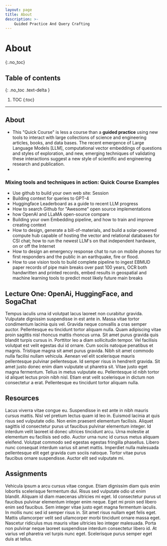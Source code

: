 ```yaml
---
layout: page
title: About
description: >-
    Guided Practice And Query Crafting
---
```


# About
{:.no_toc}

## Table of contents
{: .no_toc .text-delta }

1. TOC
{:toc}

---

## About

- This "Quick Course" is less a course than a **guided practice** using new tools to interact with large collections of science and engineering articles, books, and data bases. The recent emergence of Large Language Models [LLM], computational vector embeddings of questions and styles of exploration, and new, emerging techniques of validating these interactions suggest a new style of scientific and engineering research and publication.
- 
### Mixing tools and techniques in action: Quick Course Examples
- Use github to build your own web site: Session 
- Building context for queries to GPT-4
- Huggingface Leaderboard as a guide to recent LLM progress
- How to search Github for "Awesome" open source implementations
- how OpenAI and LLaMA open-source compare
- Building your own Embedding pipeline, and how to train and improve creating context
- How to design, generate a bill-of-materials, and build a solar-powered compute hub capable of hosting the vector and relational databases for CSI chat; how to run the newest LLM's on that independent hardware, on or off the Internet
- How to design an emergency response chat to run on mobile phones for first responders and the public in an earthquake, fire or flood.
- How to use vision tools to build complete pipeline to ingest EBMUD paper records of pipe main breaks over past 100 years, OCR both handwritten and printed records, embed results in geospatial and machine learning tools to predict most likely future main breaks
## Lecture One: OpenAi, HuggingFace, and SogaChat

Tempus iaculis urna id volutpat lacus laoreet non curabitur gravida. Vulputate dignissim suspendisse in est ante in. Massa vitae tortor condimentum lacinia quis vel. Gravida neque convallis a cras semper auctor. Pellentesque eu tincidunt tortor aliquam nulla. Quam adipiscing vitae proin sagittis nisl rhoncus mattis rhoncus urna. Sit amet purus gravida quis blandit turpis cursus in. Porttitor leo a diam sollicitudin tempor. Vel facilisis volutpat est velit egestas dui id ornare. Cum sociis natoque penatibus et magnis. Tristique magna sit amet purus gravida. Nibh sit amet commodo nulla facilisi nullam vehicula. Aenean vel elit scelerisque mauris pellentesque pulvinar pellentesque. Id semper risus in hendrerit gravida. Sit amet justo donec enim diam vulputate ut pharetra sit. Vitae justo eget magna fermentum. Tellus in metus vulputate eu. Pellentesque id nibh tortor id aliquet lectus proin nibh nisl. Etiam erat velit scelerisque in dictum non consectetur a erat. Pellentesque eu tincidunt tortor aliquam nulla.

## Resources

Lacus viverra vitae congue eu. Suspendisse in est ante in nibh mauris cursus mattis. Nisl vel pretium lectus quam id leo in. Euismod lacinia at quis risus sed vulputate odio. Non enim praesent elementum facilisis. Aliquet sagittis id consectetur purus ut faucibus pulvinar elementum integer. Id interdum velit laoreet id donec ultrices tincidunt arcu. Urna molestie at elementum eu facilisis sed odio. Auctor urna nunc id cursus metus aliquam eleifend. Volutpat commodo sed egestas egestas fringilla phasellus. Libero nunc consequat interdum varius sit amet mattis. Imperdiet nulla malesuada pellentesque elit eget gravida cum sociis natoque. Tortor vitae purus faucibus ornare suspendisse. Auctor elit sed vulputate mi.

## Assignments

Vehicula ipsum a arcu cursus vitae congue. Etiam dignissim diam quis enim lobortis scelerisque fermentum dui. Risus sed vulputate odio ut enim blandit. Aliquam id diam maecenas ultricies mi eget. Id consectetur purus ut faucibus pulvinar elementum integer enim neque. Eget mi proin sed libero enim sed faucibus. Sem integer vitae justo eget magna fermentum iaculis. In mollis nunc sed id semper risus in. Sit amet risus nullam eget felis eget. Mattis ullamcorper velit sed ullamcorper morbi tincidunt ornare massa eget. Nascetur ridiculus mus mauris vitae ultricies leo integer malesuada. Porta non pulvinar neque laoreet suspendisse interdum consectetur libero id. At varius vel pharetra vel turpis nunc eget. Scelerisque purus semper eget duis at tellus.
